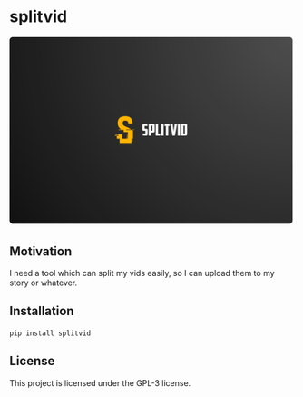 # splitvid

![splitvid.png](https://raw.githubusercontent.com/4thel00z/logos/master/splitvid.png)

## Motivation

I need a tool which can split my vids easily, so I can upload them to my story or whatever.

## Installation

```
pip install splitvid
```

## License

This project is licensed under the GPL-3 license.
